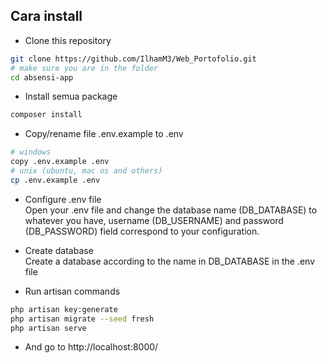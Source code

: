 ## Cara install

-   Clone this repository

```sh
git clone https://github.com/IlhamM3/Web_Portofolio.git
# make sure you are in the folder
cd absensi-app
```

-   Install semua package

```sh
composer install
```

-   Copy/rename file .env.example to .env

```sh
# windows
copy .env.example .env
# unix (ubuntu, mac os and others)
cp .env.example .env
```

-   Configure .env file
    <br>
    Open your .env file and change the database name (DB_DATABASE) to whatever you have, username (DB_USERNAME) and password (DB_PASSWORD) field correspond to your configuration.

-   Create database
    <br>
    Create a database according to the name in DB_DATABASE in the .env file

-   Run artisan commands

```sh
php artisan key:generate
php artisan migrate --seed fresh
php artisan serve
```
-   And go to http://localhost:8000/

